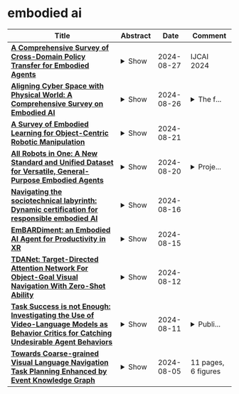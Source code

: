 # embodied ai

| **Title** | **Abstract** | **Date** | **Comment** |
| --- | --- | --- | --- |
| **[A Comprehensive Survey of Cross-Domain Policy Transfer for Embodied Agents](http://arxiv.org/abs/2402.04580v2)** | <details><summary>Show</summary><p>The burgeoning fields of robot learning and embodied AI have triggered an increasing demand for large quantities of data. However, collecting sufficient unbiased data from the target domain remains a challenge due to costly data collection processes and stringent safety requirements. Consequently, researchers often resort to data from easily accessible source domains, such as simulation and laboratory environments, for cost-effective data acquisition and rapid model iteration. Nevertheless, the environments and embodiments of these source domains can be quite different from their target domain counterparts, underscoring the need for effective cross-domain policy transfer approaches. In this paper, we conduct a systematic review of existing cross-domain policy transfer methods. Through a nuanced categorization of domain gaps, we encapsulate the overarching insights and design considerations of each problem setting. We also provide a high-level discussion about the key methodologies used in cross-domain policy transfer problems. Lastly, we summarize the open challenges that lie beyond the capabilities of current paradigms and discuss potential future directions in this field.</p></details> | 2024-08-27 | IJCAI 2024 |
| **[Aligning Cyber Space with Physical World: A Comprehensive Survey on Embodied AI](http://arxiv.org/abs/2407.06886v7)** | <details><summary>Show</summary><p>Embodied Artificial Intelligence (Embodied AI) is crucial for achieving Artificial General Intelligence (AGI) and serves as a foundation for various applications that bridge cyberspace and the physical world. Recently, the emergence of Multi-modal Large Models (MLMs) and World Models (WMs) have attracted significant attention due to their remarkable perception, interaction, and reasoning capabilities, making them a promising architecture for the brain of embodied agents. However, there is no comprehensive survey for Embodied AI in the era of MLMs. In this survey, we give a comprehensive exploration of the latest advancements in Embodied AI. Our analysis firstly navigates through the forefront of representative works of embodied robots and simulators, to fully understand the research focuses and their limitations. Then, we analyze four main research targets: 1) embodied perception, 2) embodied interaction, 3) embodied agent, and 4) sim-to-real adaptation, covering the state-of-the-art methods, essential paradigms, and comprehensive datasets. Additionally, we explore the complexities of MLMs in virtual and real embodied agents, highlighting their significance in facilitating interactions in dynamic digital and physical environments. Finally, we summarize the challenges and limitations of embodied AI and discuss their potential future directions. We hope this survey will serve as a foundational reference for the research community and inspire continued innovation. The associated project can be found at https://github.com/HCPLab-SYSU/Embodied_AI_Paper_List.</p></details> | 2024-08-26 | <details><summary>The f...</summary><p>The first comprehensive review of Embodied AI in the era of MLMs, 39 pages. We also provide the paper list for Embodied AI: https://github.com/HCPLab-SYSU/Embodied_AI_Paper_List</p></details> |
| **[A Survey of Embodied Learning for Object-Centric Robotic Manipulation](http://arxiv.org/abs/2408.11537v1)** | <details><summary>Show</summary><p>Embodied learning for object-centric robotic manipulation is a rapidly developing and challenging area in embodied AI. It is crucial for advancing next-generation intelligent robots and has garnered significant interest recently. Unlike data-driven machine learning methods, embodied learning focuses on robot learning through physical interaction with the environment and perceptual feedback, making it especially suitable for robotic manipulation. In this paper, we provide a comprehensive survey of the latest advancements in this field and categorize the existing work into three main branches: 1) Embodied perceptual learning, which aims to predict object pose and affordance through various data representations; 2) Embodied policy learning, which focuses on generating optimal robotic decisions using methods such as reinforcement learning and imitation learning; 3) Embodied task-oriented learning, designed to optimize the robot's performance based on the characteristics of different tasks in object grasping and manipulation. In addition, we offer an overview and discussion of public datasets, evaluation metrics, representative applications, current challenges, and potential future research directions. A project associated with this survey has been established at https://github.com/RayYoh/OCRM_survey.</p></details> | 2024-08-21 |  |
| **[All Robots in One: A New Standard and Unified Dataset for Versatile, General-Purpose Embodied Agents](http://arxiv.org/abs/2408.10899v1)** | <details><summary>Show</summary><p>Embodied AI is transforming how AI systems interact with the physical world, yet existing datasets are inadequate for developing versatile, general-purpose agents. These limitations include a lack of standardized formats, insufficient data diversity, and inadequate data volume. To address these issues, we introduce ARIO (All Robots In One), a new data standard that enhances existing datasets by offering a unified data format, comprehensive sensory modalities, and a combination of real-world and simulated data. ARIO aims to improve the training of embodied AI agents, increasing their robustness and adaptability across various tasks and environments. Building upon the proposed new standard, we present a large-scale unified ARIO dataset, comprising approximately 3 million episodes collected from 258 series and 321,064 tasks. The ARIO standard and dataset represent a significant step towards bridging the gaps of existing data resources. By providing a cohesive framework for data collection and representation, ARIO paves the way for the development of more powerful and versatile embodied AI agents, capable of navigating and interacting with the physical world in increasingly complex and diverse ways. The project is available on https://imaei.github.io/project_pages/ario/</p></details> | 2024-08-20 | <details><summary>Proje...</summary><p>Project website: https://imaei.github.io/project_pages/ario/</p></details> |
| **[Navigating the sociotechnical labyrinth: Dynamic certification for responsible embodied AI](http://arxiv.org/abs/2409.00015v1)** | <details><summary>Show</summary><p>Sociotechnical requirements shape the governance of artificially intelligent (AI) systems. In an era where embodied AI technologies are rapidly reshaping various facets of contemporary society, their inherent dynamic adaptability presents a unique blend of opportunities and challenges. Traditional regulatory mechanisms, often designed for static -- or slower-paced -- technologies, find themselves at a crossroads when faced with the fluid and evolving nature of AI systems. Moreover, typical problems in AI, for example, the frequent opacity and unpredictability of the behaviour of the systems, add additional sociotechnical challenges. To address these interconnected issues, we introduce the concept of dynamic certification, an adaptive regulatory framework specifically crafted to keep pace with the continuous evolution of AI systems. The complexity of these challenges requires common progress in multiple domains: technical, socio-governmental, and regulatory. Our proposed transdisciplinary approach is designed to ensure the safe, ethical, and practical deployment of AI systems, aligning them bidirectionally with the real-world contexts in which they operate. By doing so, we aim to bridge the gap between rapid technological advancement and effective regulatory oversight, ensuring that AI systems not only achieve their intended goals but also adhere to ethical standards and societal values.</p></details> | 2024-08-16 |  |
| **[EmBARDiment: an Embodied AI Agent for Productivity in XR](http://arxiv.org/abs/2408.08158v1)** | <details><summary>Show</summary><p>XR devices running chat-bots powered by Large Language Models (LLMs) have tremendous potential as always-on agents that can enable much better productivity scenarios. However, screen based chat-bots do not take advantage of the the full-suite of natural inputs available in XR, including inward facing sensor data, instead they over-rely on explicit voice or text prompts, sometimes paired with multi-modal data dropped as part of the query. We propose a solution that leverages an attention framework that derives context implicitly from user actions, eye-gaze, and contextual memory within the XR environment. This minimizes the need for engineered explicit prompts, fostering grounded and intuitive interactions that glean user insights for the chat-bot. Our user studies demonstrate the imminent feasibility and transformative potential of our approach to streamline user interaction in XR with chat-bots, while offering insights for the design of future XR-embodied LLM agents.</p></details> | 2024-08-15 |  |
| **[TDANet: Target-Directed Attention Network For Object-Goal Visual Navigation With Zero-Shot Ability](http://arxiv.org/abs/2404.08353v2)** | <details><summary>Show</summary><p>The generalization of the end-to-end deep reinforcement learning (DRL) for object-goal visual navigation is a long-standing challenge since object classes and placements vary in new test environments. Learning domain-independent visual representation is critical for enabling the trained DRL agent with the ability to generalize to unseen scenes and objects. In this letter, a target-directed attention network (TDANet) is proposed to learn the end-to-end object-goal visual navigation policy with zero-shot ability. TDANet features a novel target attention (TA) module that learns both the spatial and semantic relationships among objects to help TDANet focus on the most relevant observed objects to the target. With the Siamese architecture (SA) design, TDANet distinguishes the difference between the current and target states and generates the domain-independent visual representation. To evaluate the navigation performance of TDANet, extensive experiments are conducted in the AI2-THOR embodied AI environment. The simulation results demonstrate a strong generalization ability of TDANet to unseen scenes and target objects, with higher navigation success rate (SR) and success weighted by length (SPL) than other state-of-the-art models. TDANet is finally deployed on a wheeled robot in real scenes, demonstrating satisfactory generalization of TDANet to the real world.</p></details> | 2024-08-12 |  |
| **[Task Success is not Enough: Investigating the Use of Video-Language Models as Behavior Critics for Catching Undesirable Agent Behaviors](http://arxiv.org/abs/2402.04210v2)** | <details><summary>Show</summary><p>Large-scale generative models are shown to be useful for sampling meaningful candidate solutions, yet they often overlook task constraints and user preferences. Their full power is better harnessed when the models are coupled with external verifiers and the final solutions are derived iteratively or progressively according to the verification feedback. In the context of embodied AI, verification often solely involves assessing whether goal conditions specified in the instructions have been met. Nonetheless, for these agents to be seamlessly integrated into daily life, it is crucial to account for a broader range of constraints and preferences beyond bare task success (e.g., a robot should grasp bread with care to avoid significant deformations). However, given the unbounded scope of robot tasks, it is infeasible to construct scripted verifiers akin to those used for explicit-knowledge tasks like the game of Go and theorem proving. This begs the question: when no sound verifier is available, can we use large vision and language models (VLMs), which are approximately omniscient, as scalable Behavior Critics to catch undesirable robot behaviors in videos? To answer this, we first construct a benchmark that contains diverse cases of goal-reaching yet undesirable robot policies. Then, we comprehensively evaluate VLM critics to gain a deeper understanding of their strengths and failure modes. Based on the evaluation, we provide guidelines on how to effectively utilize VLM critiques and showcase a practical way to integrate the feedback into an iterative process of policy refinement. The dataset and codebase are released at: https://guansuns.github.io/pages/vlm-critic.</p></details> | 2024-08-11 | <details><summary>Publi...</summary><p>Published as a conference paper at COLM 2024</p></details> |
| **[Towards Coarse-grained Visual Language Navigation Task Planning Enhanced by Event Knowledge Graph](http://arxiv.org/abs/2408.02535v1)** | <details><summary>Show</summary><p>Visual language navigation (VLN) is one of the important research in embodied AI. It aims to enable an agent to understand the surrounding environment and complete navigation tasks. VLN instructions could be categorized into coarse-grained and fine-grained commands. Fine-grained command describes a whole task with subtasks step-by-step. In contrast, coarse-grained command gives an abstract task description, which more suites human habits. Most existing work focuses on the former kind of instruction in VLN tasks, ignoring the latter abstract instructions belonging to daily life scenarios. To overcome the above challenge in abstract instruction, we attempt to consider coarse-grained instruction in VLN by event knowledge enhancement. Specifically, we first propose a prompt-based framework to extract an event knowledge graph (named VLN-EventKG) for VLN integrally over multiple mainstream benchmark datasets. Through small and large language model collaboration, we realize knowledge-enhanced navigation planning (named EventNav) for VLN tasks with coarse-grained instruction input. Additionally, we design a novel dynamic history backtracking module to correct potential error action planning in real time. Experimental results in various public benchmarks show our knowledge-enhanced method has superiority in coarse-grained-instruction VLN using our proposed VLN-EventKG with over $5\%$ improvement in success rate. Our project is available at https://sites.google.com/view/vln-eventkg</p></details> | 2024-08-05 | 11 pages, 6 figures |
